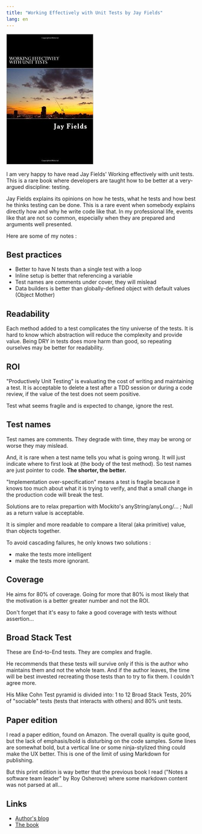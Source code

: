 ```yaml
---
title: "Working Effectively with Unit Tests by Jay Fields"
lang: en
---
```


![Book cover](/assets/images/posts/wewut-cover.jpg)

I am very happy to have read Jay Fields' Working effectively with unit tests.
This is a rare book where developers are taught how to be better at a very-argued discipline: testing.

Jay Fields explains its opinions on how he tests, what he tests and how best he thinks
testing can be done. This is a rare event when somebody explains directly how and why
he write code like that. In my professional life, events like that are not so common,
especially when they are prepared and arguments well presented.

Here are some of my notes :

## Best practices

- Better to have N tests than a single test with a loop
- Inline setup is better that referencing a variable
- Test names are comments under cover, they will mislead
- Data builders is better than globally-defined object with default values (Object Mother)

## Readability

Each method added to a test complicates the tiny universe of the tests.
It is hard to know which abstraction will reduce the complexity and provide value.
Being DRY in tests does more harm than good, so repeating ourselves may be better for readability.

## ROI

"Productively Unit Testing" is evaluating the cost of writing and maintaining a test.
It is acceptable to delete a test after a TDD session or during a code review, if
the value of the test does not seem positive.

Test what seems fragile and is expected to change, ignore the rest.

## Test names

Test names are comments. They degrade with time, they may be wrong or worse they may mislead.

And, it is rare when a test name tells you what is going wrong. It will just indicate where to
first look at (the body of the test method). So test names are just pointer to code. **The shorter, the better.**

"Implementation over-specification" means a test is fragile because it knows too much about what
it is trying to verify, and that a small change in the production code will break the test.

Solutions are to relax prepartion with Mockito's anyString/anyLong/... ; Null as a return value is acceptable.

It is simpler and more readable to compare a literal (aka primitive) value, than objects together.

To avoid cascading failures, he only knows two solutions :

- make the tests more intelligent
- make the tests more ignorant.

## Coverage

He aims for 80% of coverage. Going for more that 80% is most likely that the motivation is a better greater number and not the ROI.

Don't forget that it's easy to fake a good coverage with tests without assertion...

## Broad Stack Test

These are End-to-End tests. They are complex and fragile.

He recommends that these tests will survive only if this is the author who maintains them and
not the whole team. And if the author leaves, the time will be best invested recreating those
tests than to try to fix them. I couldn't agree more.

His Mike Cohn Test pyramid is divided into: 1 to 12 Broad Stack Tests, 20% of "sociable" tests
(tests that interacts with others) and 80% unit tests.

## Paper edition

I read a paper edition, found on Amazon. The overall quality is quite good, but the lack of
emphasis/bold is disturbing on the code samples. Some lines are somewhat bold, but a
vertical line or some ninja-stylized thing could make the UX better.
This is one of the limit of using Markdown for publishing.

But this print edition is way better that the previous book I read ("Notes a software team leader" by Roy Osherove) where some markdown content was not parsed at all...

## Links

- [Author's blog](http://blog.jayfields.com/)
- [The book](http://signup.wewut.com/)

